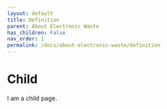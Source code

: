```yaml
---
layout: default
title: Definition
parent: About Electronic Waste
has_children: False
nav_order: 1
permalink: /docs/about-electronic-waste/definition
---
```


# Child

I am a child page.
